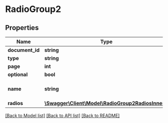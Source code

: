 # RadioGroup2

## Properties
Name | Type | Description | Notes
------------ | ------------- | ------------- | -------------
**document_id** | **string** |  | 
**type** | **string** |  | 
**page** | **int** |  | 
**optional** | **bool** |  | 
**name** | **string** | Radio group&#x27;s name | [optional] 
**radios** | [**\Swagger\Client\Model\RadioGroup2RadiosInner[]**](RadioGroup2RadiosInner.md) |  | 

[[Back to Model list]](../../README.md#documentation-for-models) [[Back to API list]](../../README.md#documentation-for-api-endpoints) [[Back to README]](../../README.md)

